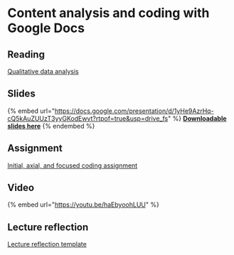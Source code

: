 # Content analysis and coding with Google Docs

## Reading

[Qualitative data analysis](https://drive.google.com/open?id=17PpKzd2j__BbmaG_regpT8-R1ARWMQyy\&usp=drive_fs)

## Slides

{% embed url="https://docs.google.com/presentation/d/1yHe9AzrHq-cQ5kAuZUUzT3yyGKodEwvt?rtpof=true&usp=drive_fs" %}
[**Downloadable slides here**](https://docs.google.com/presentation/d/1yHe9AzrHq-cQ5kAuZUUzT3yyGKodEwvt?rtpof=true\&usp=drive_fs)
{% endembed %}

## Assignment

[Initial, axial, and focused coding assignment](https://docs.google.com/document/d/13rhrhm1QbPXf4Fnn4jOnkF6yIoB64fL_A-Z8mBKAjRw/edit?usp=sharing)

## Video

{% embed url="https://youtu.be/haEbyoohLUU" %}

## Lecture reflection

[Lecture reflection template](https://docs.google.com/document/d/1QpORx5cCMF9dCxW9ksaOr2bVC6bGSx-I?rtpof=true\&usp=drive_fs)
